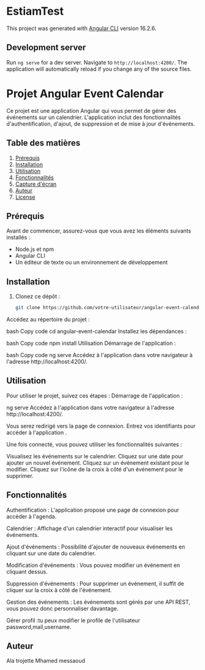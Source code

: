 # EstiamTest

This project was generated with [Angular CLI](https://github.com/angular/angular-cli) version 16.2.6.

## Development server

Run `ng serve` for a dev server. Navigate to `http://localhost:4200/`. The application will automatically reload if you change any of the source files.

# Projet Angular Event Calendar

Ce projet est une application Angular qui vous permet de gérer des événements sur un calendrier. L'application inclut des fonctionnalités d'authentification, d'ajout, de suppression et de mise à jour d'événements.

## Table des matières

1. [Prérequis](#prérequis)
2. [Installation](#installation)
3. [Utilisation](#utilisation)
4. [Fonctionnalités](#fonctionnalités)
5. [Capture d'écran](#capture-décran)
6. [Auteur](#auteur)
7. [License](#license)

## Prérequis

Avant de commencer, assurez-vous que vous avez les éléments suivants installés :

- Node.js et npm
- Angular CLI
- Un éditeur de texte ou un environnement de développement

## Installation

1. Clonez ce dépôt :

   ```bash
   git clone https://github.com/votre-utilisateur/angular-event-calendar.git

Accédez au répertoire du projet :

bash
Copy code
cd angular-event-calendar
Installez les dépendances :

bash
Copy code
npm install
Utilisation
Démarrage de l'application :

bash
Copy code
ng serve
Accédez à l'application dans votre navigateur à l'adresse http://localhost:4200/.


## Utilisation

Pour utiliser le projet, suivez ces étapes :
Démarrage de l'application :

ng serve
Accédez à l'application dans votre navigateur à l'adresse http://localhost:4200/.

Vous serez redirigé vers la page de connexion. Entrez vos identifiants pour accéder à l'application .

Une fois connecté, vous pouvez utiliser les fonctionnalités suivantes :

Visualisez les événements sur le calendrier.
Cliquez sur une date pour ajouter un nouvel événement.
Cliquez sur un événement existant pour le modifier.
Cliquez sur l'icône de la croix à côté d'un événement pour le supprimer.

## Fonctionnalités

Authentification : L'application propose une page de connexion pour accéder à l'agenda.

Calendrier : Affichage d'un calendrier interactif pour visualiser les événements.

Ajout d'événements : Possibilité d'ajouter de nouveaux événements en cliquant sur une date du calendrier.

Modification d'événements : Vous pouvez modifier un événement en cliquant dessus.

Suppression d'événements : Pour supprimer un événement, il suffit de cliquer sur la croix à côté de l'événement.

Gestion des événements : Les événements sont gérés par une API REST, vous pouvez donc personnaliser davantage.

Gérer profil :tu peux modifier le profile de l'utilisateur password,mail,username.


## Auteur
Ala trojette 
Mhamed messaoud